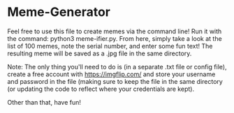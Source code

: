 # Meme-Generator
Feel free to use this file to create memes via the command line! Run it with the command: python3 meme-ifier.py. From here, simply take a look at the list of 100 memes, note the serial number, and enter some fun text! The resulting meme will be saved as a .jpg file in the same directory. 

Note: The only thing you'll need to do is (in a separate .txt file or config file), create a free account with https://imgflip.com/ and store your username and password in the file (making sure to keep the file in the same directory (or updating the code to reflect where your credentials are kept).

Other than that, have fun!
